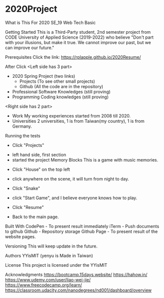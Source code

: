 # 2020Project
What is This For
2020 SE_19 Web Tech Basic 


Getting Started
This is a Third-Party student, 2nd semester project from CODE University of Applied Science (2019-2022) who believe "Don't part with your illusions, but make it true. We cannot improve our past, but we can improve our future."


Prerequisites
Click the link: https://rplapple.github.io/2020Resume/


After Click 
<Left side has 3 part>
- 2020 Spring Project (two links)
  * Projects (To see other small projects)
  * Github (All the code are in the repository)
- Professional
  Software Knowledges (still proving)
- Programming
  Coding knowledges (still proving)

<Right side has 2 part>
- Work
  My working experiences started from 2008 till 2020.
- Universities
  2 universities, 1 is from Taiwan(my country), 1 is from Germany.


Running the tests
* Click "Projects"
- left hand side, first section
- started the project Memory Blocks
  This is a game with music memories.
* Click "House" on the top left
- click anywhere on the scene, it will turn from night to day. 
* Click "Snake"
- click "Start Game", and I believe everyone knows how to play.
* Click "Resume"
- Back to the main page.


Built With
CodePen - To present result immediately 
iTerm   - Push documents to github
Github  - Repository storage
Github Page - To present result of the website pages. 


Versioning
This will keep update in the future.


Authors
YYisMIT (yenyu is Made in Taiwan)


License
This project is licensed under the YYisMIT 


Acknowledgments
https://bootcamp.15days.website/
https://hahow.in/
https://www.udemy.com/user/liao-wei-jie/
https://www.freecodecamp.org/learn/
https://classroom.udacity.com/nanodegrees/nd001/dashboard/overview